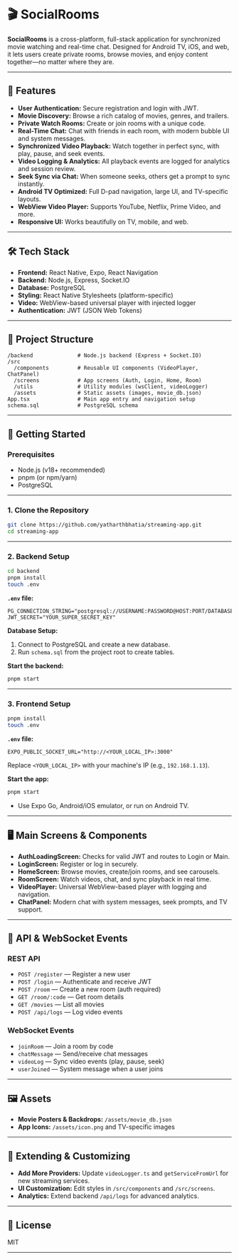 # 🎬 SocialRooms

**SocialRooms** is a cross-platform, full-stack application for synchronized movie watching and real-time chat. Designed for Android TV, iOS, and web, it lets users create private rooms, browse movies, and enjoy content together—no matter where they are.

---

## 🚀 Features

- **User Authentication:** Secure registration and login with JWT.
- **Movie Discovery:** Browse a rich catalog of movies, genres, and trailers.
- **Private Watch Rooms:** Create or join rooms with a unique code.
- **Real-Time Chat:** Chat with friends in each room, with modern bubble UI and system messages.
- **Synchronized Video Playback:** Watch together in perfect sync, with play, pause, and seek events.
- **Video Logging & Analytics:** All playback events are logged for analytics and session review.
- **Seek Sync via Chat:** When someone seeks, others get a prompt to sync instantly.
- **Android TV Optimized:** Full D-pad navigation, large UI, and TV-specific layouts.
- **WebView Video Player:** Supports YouTube, Netflix, Prime Video, and more.
- **Responsive UI:** Works beautifully on TV, mobile, and web.

---

## 🛠️ Tech Stack

- **Frontend:** React Native, Expo, React Navigation
- **Backend:** Node.js, Express, Socket.IO
- **Database:** PostgreSQL
- **Styling:** React Native Stylesheets (platform-specific)
- **Video:** WebView-based universal player with injected logger
- **Authentication:** JWT (JSON Web Tokens)

---

## 📁 Project Structure

```
/backend              # Node.js backend (Express + Socket.IO)
/src
  /components         # Reusable UI components (VideoPlayer, ChatPanel)
  /screens            # App screens (Auth, Login, Home, Room)
  /utils              # Utility modules (wsClient, videoLogger)
  /assets             # Static assets (images, movie_db.json)
App.tsx               # Main app entry and navigation setup
schema.sql            # PostgreSQL schema
```

---

## 🏁 Getting Started

### Prerequisites

- Node.js (v18+ recommended)
- pnpm (or npm/yarn)
- PostgreSQL

---

### 1. Clone the Repository

```sh
git clone https://github.com/yatharthbhatia/streaming-app.git
cd streaming-app
```

---

### 2. Backend Setup

```sh
cd backend
pnpm install
touch .env
```

**`.env` file:**
```env
PG_CONNECTION_STRING="postgresql://USERNAME:PASSWORD@HOST:PORT/DATABASE_NAME"
JWT_SECRET="YOUR_SUPER_SECRET_KEY"
```

**Database Setup:**
1. Connect to PostgreSQL and create a new database.
2. Run `schema.sql` from the project root to create tables.

**Start the backend:**
```sh
pnpm start
```

---

### 3. Frontend Setup

```sh
pnpm install
touch .env
```

**`.env` file:**
```env
EXPO_PUBLIC_SOCKET_URL="http://<YOUR_LOCAL_IP>:3000"
```
Replace `<YOUR_LOCAL_IP>` with your machine's IP (e.g., `192.168.1.13`).

**Start the app:**
```sh
pnpm start
```
- Use Expo Go, Android/iOS emulator, or run on Android TV.

---

## 🖥️ Main Screens & Components

- **AuthLoadingScreen:** Checks for valid JWT and routes to Login or Main.
- **LoginScreen:** Register or log in securely.
- **HomeScreen:** Browse movies, create/join rooms, and see carousels.
- **RoomScreen:** Watch videos, chat, and sync playback in real time.
- **VideoPlayer:** Universal WebView-based player with logging and navigation.
- **ChatPanel:** Modern chat with system messages, seek prompts, and TV support.

---

## 🔌 API & WebSocket Events

### REST API

- `POST /register` — Register a new user
- `POST /login` — Authenticate and receive JWT
- `POST /room` — Create a new room (auth required)
- `GET /room/:code` — Get room details
- `GET /movies` — List all movies
- `POST /api/logs` — Log video events

### WebSocket Events

- `joinRoom` — Join a room by code
- `chatMessage` — Send/receive chat messages
- `videoLog` — Sync video events (play, pause, seek)
- `userJoined` — System message when a user joins

---

## 🖼️ Assets

- **Movie Posters & Backdrops:** `/assets/movie_db.json`
- **App Icons:** `/assets/icon.png` and TV-specific images

---

## 🧩 Extending & Customizing

- **Add More Providers:** Update `videoLogger.ts` and `getServiceFromUrl` for new streaming services.
- **UI Customization:** Edit styles in `/src/components` and `/src/screens`.
- **Analytics:** Extend backend `/api/logs` for advanced analytics.

---

## 📝 License

MIT

---
